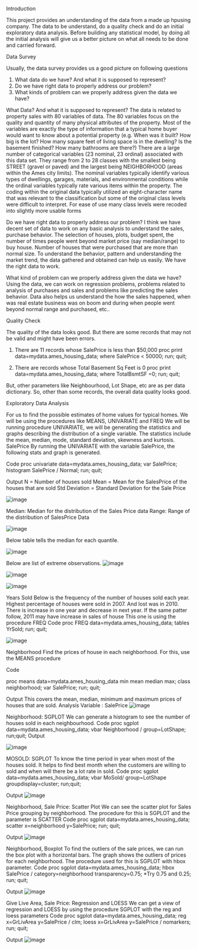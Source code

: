 Introduction

This project provides an understanding of the data from a made up hpusing company. The data to be understand, do a quality check and do an initial exploratory data analysis. Before building any statistical model, by doing all the initial analysis will give us a better picture on what all needs to be done and carried forward.

Data Survey

Usually, the data survey provides us a good picture on following questions
1.	What data do we have? And what it is supposed to represent?
2.	Do we have right data to properly address our problem?
3.	What kinds of problem can we properly address given the data we have?

What Data? And what it is supposed to represent?
The data is related to property sales with 80 variables of data. The 80 variables focus on the quality and quantity of many physical attributes of the property. Most of the variables are exactly the type of information that a typical home buyer would want to know about a potential property (e.g. When was it built? How big is the lot? How many square feet of living space is in the dwelling? Is the basement finished? How many bathrooms are there?)
There are a large number of categorical variables (23 nominal, 23 ordinal) associated with this data set. They range from 2 to 28 classes with the smallest being STREET (gravel or paved) and the largest being NEIGHBORHOOD (areas within the Ames city limits). The nominal variables typically identify various types of dwellings, garages, materials, and environmental conditions while the ordinal variables typically rate various items within the property. The coding within the original data typically utilized an eight-character name that was relevant to the classification but some of the original class levels were difficult to interpret. For ease of use many class levels were recoded into slightly more usable forms

Do we have right data to properly address our problem?
I think we have decent set of data to work on any basic analysis to understand the sales, purchase behavior. The selection of houses, plots, budget spent, the number of times people went beyond market price (say median/range) to buy house. Number of houses that were purchased that are more than normal size. To understand the behavior, pattern and understanding the market trend, the data gathered and obtained can help us easily. We have the right data to work.

What kind of problem can we properly address given the data we have?
Using the data, we can work on regression problems, problems related to analysis of purchases and sales and problems like predicting the sales behavior. Data also helps us understand the how the sales happened, when was real estate business was on boom and during when people went beyond normal range and purchased, etc.. 

Quality Check

The quality of the data looks good. But there are some records that may not be valid and might have been errors. 
1.	There are 11 records whose SalePrice is less than $50,000
proc print data=mydata.ames_housing_data;
where SalePrice < 50000;
run; quit;

2.	There are records whose Total Basement Sq Feet is 0
proc print data=mydata.ames_housing_data;
where TotalBsmtSF =0;
run; quit;

But, other parameters like Neighbourhood, Lot Shape, etc are as per data dictionary. So, other than some records, the overall data quality looks good.

Exploratory Data Analysis

For us to find the possible estimates of home values for typical homes. We will be using the procedures like MEANS, UNIVARIATE and FREQ
We will be running procedure UNIVARIATE, we will be generating the statistics and graphs describing the distribution of a single variable. The statistics include the mean, median, mode, standard deviation, skewness and kurtosis. 
SalePrice
By running the UNIVARIATE with the variable SalePrice, the following stats and graph is generated.

Code 
proc univariate data=mydata.ames_housing_data;
var SalePrice;
histogram SalePrice / Normal;
run; quit;

Output
N = Number of houses sold
Mean = Mean for the SalesPrice of the houses that are sold
Std Deviation = Standard Deviation for the Sale Price

![image](https://user-images.githubusercontent.com/52735742/72699902-4e22da80-3b9e-11ea-8828-a6ce2187bfdb.png)

Median: Median for the distribution of the Sales Price data
Range: Range of the distribution of SalesPrice Data

![image](https://user-images.githubusercontent.com/52735742/72699972-862a1d80-3b9e-11ea-9a2b-4c79511258f9.png)


Below table tells the median for each quantile. 

![image](https://user-images.githubusercontent.com/52735742/72700122-06508300-3b9f-11ea-9cf8-6660165c3f95.png)


Below are list of extreme observations. 
![image](https://user-images.githubusercontent.com/52735742/72700171-297b3280-3b9f-11ea-9613-e97be3fe4316.png)


![image](https://user-images.githubusercontent.com/52735742/72700052-c7bac880-3b9e-11ea-9d08-ef0699f0a2fc.png) 

![image](https://user-images.githubusercontent.com/52735742/72700265-84148e80-3b9f-11ea-92a5-7c7f278ddd2b.png)


Years Sold
Below is the frequency of the number of houses sold each year. Highest percentage of houses were sold in 2007. And lost was in 2010. There is increase in one year and decrease in next year.
If the same patter follow, 2011 may have increase in sales of house 
This one is using the procedure FREQ
Code 
proc FREQ data=mydata.ames_housing_data;
tables YrSold;
run; quit;

![image](https://user-images.githubusercontent.com/52735742/72700562-4ebc7080-3ba0-11ea-9a3e-0eab4c2ffd9b.png)


Neighborhood
Find the prices of house in each neighborhood. 
For this, use the MEANS procedure

Code

proc means data=mydata.ames_housing_data min mean median max;
class neighborhood;
var SalePrice;
run; quit;

Output
This covers the mean, median, minimum and maximum prices of houses that are sold. 
Analysis Variable : SalePrice
![image](https://user-images.githubusercontent.com/52735742/72700623-7d3a4b80-3ba0-11ea-9757-88c5d22fdc0b.png)


Neighborhood: SGPLOT
We can generate a histogram to see the number of houses sold in each neighbourhood.
Code
proc sgplot data=mydata.ames_housing_data;
vbar Neighborhood / group=LotShape;
run;quit;
Output

 ![image](https://user-images.githubusercontent.com/52735742/72700656-96db9300-3ba0-11ea-8b1f-c0236bc45e1b.png)

MOSOLD: SGPLOT
To know the time period in year when most of the houses sold. It helps to find best month when the customers are willing to sold and when will there be a lot rate in sold. 
Code
proc sgplot data=mydata.ames_housing_data;
vbar MoSold/ group=LotShape groupdisplay=cluster;
run;quit;

Output
![image](https://user-images.githubusercontent.com/52735742/72700688-b672bb80-3ba0-11ea-9e2d-1f2b243023a9.png)


Neighborhood, Sale Price: Scatter Plot
We can see the scatter plot for Sales Price grouping by neighborhood. 
The procedure for this is SGPLOT and the parameter is SCATTER
Code
proc sgplot data=mydata.ames_housing_data;
scatter x=neighborhood y=SalePrice;
run; quit;

Output
![image](https://user-images.githubusercontent.com/52735742/72700724-d73b1100-3ba0-11ea-81d4-16db89f71732.png)

 
Neighborhood, Boxplot
To find the outliers of the sale prices, we can run the box plot with a horizontal bars. 
The graph shows the outliers of prices for each neighborhood. 
The procedure used for this is SGPLOT with hbox parameter.
Code
proc sgplot data=mydata.ames_housing_data;
hbox SalePrice / category=neighborhood transparency=0.75; *Try 0.75 and 0.25;
run; quit;

Output
![image](https://user-images.githubusercontent.com/52735742/72700883-6e07cd80-3ba1-11ea-8136-9be7364e17ed.png)





Give Live Area, Sale Price: Regression and LOESS
We can get a view of regression and LOESS by using the procedure SGPLOT with the reg and loess parameters
Code
proc sgplot data=mydata.ames_housing_data;
reg x=GrLivArea y=SalePrice / clm;
loess x=GrLivArea y=SalePrice / nomarkers;
run; quit;


Output
![image](https://user-images.githubusercontent.com/52735742/72700899-7eb84380-3ba1-11ea-8986-cdee1ffaab16.png)
 
